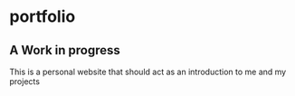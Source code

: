 # portfolio

## A Work in progress

This is a personal website that should act as an 
introduction to me and my projects
